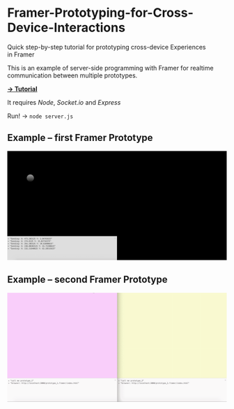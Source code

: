 # Framer-Prototyping-for-Cross-Device-Interactions
Quick step-by-step tutorial for prototyping cross-device Experiences in Framer

This is an example of server-side programming with Framer for realtime communication between multiple prototypes.


**[→ Tutorial](http://medium.com)**


It requires *Node*, *Socket.io* and *Express* 

Run! →  ```node server.js```

## Example – first Framer Prototype

![](preview_01.gif) 

## Example – second Framer Prototype

![](preview02.gif)

